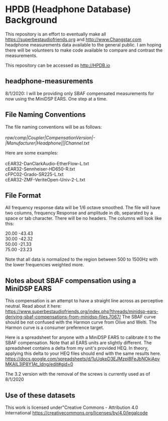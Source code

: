 # HPDB (Headphone Database) Background 

This repository is an effort to eventually make all https://superbestaudiofriends.org and http://www.Changstar.com headphone measurements data available to the general public. I am hoping there will be volunteers to make code available to compare and contrast the measurements.

This repository can be accessed as http://HPDB.io

## headphone-measurements

8/1/2020: I will be providing only SBAF compensated measurements for now using the MiniDSP EARS. One step at a time.


## File Naming Conventions

The file naming conventions will be as follows:<br><br>
<em>raw/comp|Coupler|CompensationVersion|-|Manufacturer|Headphone|<pad>|<sample>|Channel.txt</em><br>

Here are some examples:<br><br>
cEAR32-DanClarkAudio-EtherFlow-L.txt<br>
cEAR32-Sennheiser-HD650-R.txt            
cFPC02-Grado-SR225-L.txt    
cEAR32-ZMF-VeriteOpen-Univ-2-L.txt

## File Format

All frequency response data will be 1/6 octave smoothed. The file will have two columns, frequency Response and amplitude in db, separated by a space or tab character. There will be no headers. The columns will look like this:<br>

20.00   -43.43<br>
30.00   -42.32<br>
50.00   -21.33<br>
75.00   -23.23

Note that all data is normalized to the region between 500 to 1500Hz with the lower frequencies weighted more.

## Notes about SBAF compensation using a MiniDSP EARS

This compensation is an attempt to have a straight line across as perceptive neutral. Read about it here:
https://www.superbestaudiofriends.org/index.php?threads/minidsp-ears-deriving-sbaf-compensations-from-minidsp-files.7067/
The SBAF curve should be not confused with the Harmon curve from Olive and Welti. The Harmon curve is a consumer preference target.

Here is a spreadsheet for anyone with a MiniDSP EARS to calibrate it to the SBAF compensation. 
Note that all EARS units are slightly different. The spreadsheet contains a delta from my unit's provided HEQ.
In theory, applying this delta to your HEQ files should end with the same results here.
https://docs.google.com/spreadsheets/d/1uUqkpD3EJMzpl8FeJbNOkjApvMKAIL3IP8Y1At_ldng/edit#gid=0

The 3.2 version with the removal of the screws is currently used as of 8/1/2020

## Use of these datasets

This work is licensed under"Creative Commons - Attribution 4.0 International
https://creativecommons.org/licenses/by/4.0/legalcode

